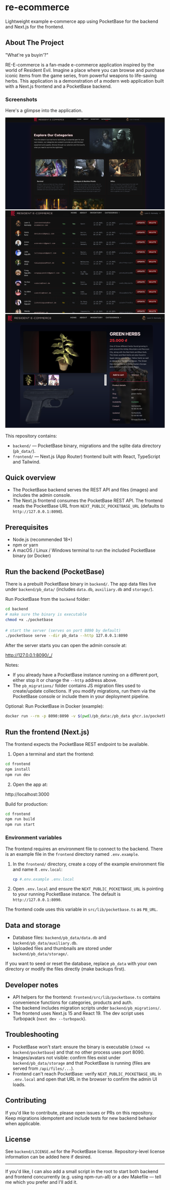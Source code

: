 # re-ecommerce

Lightweight example e‑commerce app using PocketBase for the backend and Next.js for the frontend.

## About The Project

"What're ya buyin'?"

RE-E-commerce is a fan-made e-commerce application inspired by the world of Resident Evil. Imagine a place where you can browse and purchase iconic items from the game series, from powerful weapons to life-saving herbs. This application is a demonstration of a modern web application built with a Next.js frontend and a PocketBase backend.

### Screenshots

Here's a glimpse into the application.

![Screenshot 1](frontend/public/img/screenshots/screenshot1.png)
![Screenshot 2](frontend/public/img/screenshots/screensho2.png)
![Screenshot 4](frontend/public/img/screenshots/screenshot4.png)

This repository contains:

- `backend/` — PocketBase binary, migrations and the sqlite data directory (`pb_data/`).
- `frontend/` — Next.js (App Router) frontend built with React, TypeScript and Tailwind.

## Quick overview

- The PocketBase backend serves the REST API and files (images) and includes the admin console.
- The Next.js frontend consumes the PocketBase REST API. The frontend reads the PocketBase URL from `NEXT_PUBLIC_POCKETBASE_URL` (defaults to `http://127.0.0.1:8090`).

## Prerequisites

- Node.js (recommended 18+)
- npm or yarn
- A macOS / Linux / Windows terminal to run the included PocketBase binary (or Docker)

## Run the backend (PocketBase)

There is a prebuilt PocketBase binary in `backend/`. The app data files live under `backend/pb_data/` (includes `data.db`, `auxiliary.db` and `storage/`).

Run PocketBase from the `backend` folder:

```bash
cd backend
# make sure the binary is executable
chmod +x ./pocketbase

# start the server (serves on port 8090 by default)
./pocketbase serve --dir pb_data --http 127.0.0.1:8090
```

After the server starts you can open the admin console at:

http://127.0.0.1:8090/_/

Notes:

- If you already have a PocketBase instance running on a different port, either stop it or change the `--http` address above.
- The `pb_migrations/` folder contains JS migration files used to create/update collections. If you modify migrations, run them via the PocketBase console or include them in your deployment pipeline.

Optional: Run PocketBase in Docker (example):

```bash
docker run --rm -p 8090:8090 -v $(pwd)/pb_data:/pb_data ghcr.io/pocketbase/pocketbase:latest serve --dir /pb_data --http 0.0.0.0:8090
```

## Run the frontend (Next.js)

The frontend expects the PocketBase REST endpoint to be available.

1. Open a terminal and start the frontend:

```bash
cd frontend
npm install
npm run dev
```

2. Open the app at:

http://localhost:3000

Build for production:

```bash
cd frontend
npm run build
npm run start
```

### Environment variables

The frontend requires an environment file to connect to the backend. There is an example file in the `frontend` directory named `.env.example`.

1.  In the `frontend/` directory, create a copy of the example environment file and name it `.env.local`:
    ```bash
    cp #.env.example .env.local
    ```
2.  Open `.env.local` and ensure the `NEXT_PUBLIC_POCKETBASE_URL` is pointing to your running PocketBase instance. The default is `http://127.0.0.1:8090`.

The frontend code uses this variable in `src/lib/pocketbase.ts` as `PB_URL`.

## Data and storage

- Database files: `backend/pb_data/data.db` and `backend/pb_data/auxiliary.db`.
- Uploaded files and thumbnails are stored under `backend/pb_data/storage/`.

If you want to seed or reset the database, replace `pb_data` with your own directory or modify the files directly (make backups first).

## Developer notes

- API helpers for the frontend: `frontend/src/lib/pocketbase.ts` contains convenience functions for categories, products and auth.
- The backend includes migration scripts under `backend/pb_migrations/`.
- The frontend uses Next.js 15 and React 19. The dev script uses Turbopack (`next dev --turbopack`).

## Troubleshooting

- PocketBase won't start: ensure the binary is executable (`chmod +x backend/pocketbase`) and that no other process uses port 8090.
- Images/avatars not visible: confirm files exist under `backend/pb_data/storage` and that PocketBase is running (files are served from `/api/files/...`).
- Frontend can't reach PocketBase: verify `NEXT_PUBLIC_POCKETBASE_URL` in `.env.local` and open that URL in the browser to confirm the admin UI loads.

## Contributing

If you'd like to contribute, please open issues or PRs on this repository. Keep migrations idempotent and include tests for new backend behavior when applicable.

## License

See `backend/LICENSE.md` for the PocketBase license. Repository-level license information can be added here if desired.

---

If you'd like, I can also add a small script in the root to start both backend and frontend concurrently (e.g. using npm-run-all) or a dev Makefile — tell me which you prefer and I'll add it.
